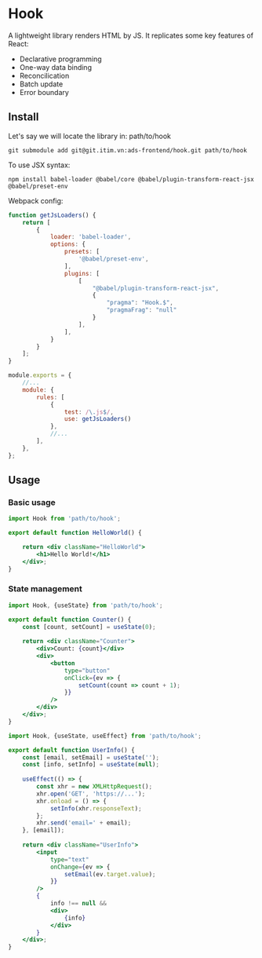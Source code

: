 # Hook

A lightweight library renders HTML by JS. It replicates some key features of React:

- Declarative programming
- One-way data binding
- Reconcilication
- Batch update
- Error boundary

## Install

Let's say we will locate the library in: path/to/hook

```
git submodule add git@git.itim.vn:ads-frontend/hook.git path/to/hook
```

To use JSX syntax:

```
npm install babel-loader @babel/core @babel/plugin-transform-react-jsx @babel/preset-env
```

Webpack config:

```js
function getJsLoaders() {
    return [
        {
            loader: 'babel-loader',
            options: {
                presets: [
                    '@babel/preset-env',
                ],
                plugins: [
                    [
                        "@babel/plugin-transform-react-jsx",
                        {
                            "pragma": "Hook.$",
                            "pragmaFrag": "null"
                        }
                    ],
                ],
            }
        }
    ];
}

module.exports = {
    //...
    module: {
        rules: [
            {
                test: /\.js$/,
                use: getJsLoaders()
            },
            //...
        ],
    },
};
```

## Usage

### Basic usage

```jsx
import Hook from 'path/to/hook';

export default function HelloWorld() {

    return <div className="HelloWorld">
        <h1>Hello World!</h1>
    </div>;
}
```

### State management

```jsx
import Hook, {useState} from 'path/to/hook';

export default function Counter() {
    const [count, setCount] = useState(0);
    
    return <div className="Counter">
        <div>Count: {count}</div>
        <div>
            <button
                type="button"
                onClick={ev => {
                    setCount(count => count + 1);
                }}
            />
        </div>
    </div>;
}
```

```jsx
import Hook, {useState, useEffect} from 'path/to/hook';

export default function UserInfo() {
    const [email, setEmail] = useState('');
    const [info, setInfo] = useState(null);
    
    useEffect(() => {
        const xhr = new XMLHttpRequest();
        xhr.open('GET', 'https://...');
        xhr.onload = () => {
            setInfo(xhr.responseText);
        };
        xhr.send('email=' + email);
    }, [email]);
    
    return <div className="UserInfo">
        <input
            type="text"
            onChange={ev => {
                setEmail(ev.target.value);
            }}
        />
        {
            info !== null &&
            <div>
                {info}
            </div>
        }
    </div>;
}
```
